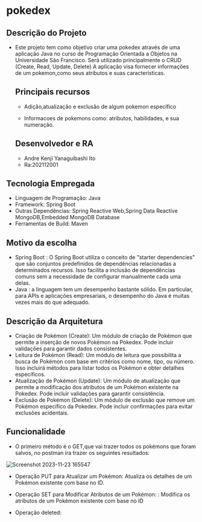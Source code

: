 # pokedex

## Descrição do Projeto

- Este projeto tem como objetivo criar uma pokedex através de uma  aplicação Java no curso de Programação Orientada a Objetos na Universidade São Francisco.
  Será utilizado principalmente o CRUD (Create, Read, Update, Delete)
A aplicação visa fornecer informações de um pokemon,como seus atributos e suas caracteristicas. 

  ## Principais recursos
  - Adição,atualização e exclusão de algum pokemon específico
  
  - Informacoes de pokemons como: atributos, habilidades, e sua numeração.

  ## Desenvolvedor e RA
  - Andre Kenji Yanaguibashi Ito
  - Ra:202112001

## Tecnologia Empregada
- Linguagem de Programação: Java
- Framework: Spring Boot
- Outras Dependências: Spring Reactive Web,Spring Data Reactive MongoDB,Embedded MongoDB Database
- Ferramentas de Build: Maven

## Motivo da escolha
  - Spring Boot : O Spring Boot utiliza o conceito de "starter dependencies" que são conjuntos predefinidos de dependências relacionadas a determinados recursos. Isso facilita a inclusão de dependências comuns sem a necessidade de configurar manualmente cada uma delas.
  - Java : a linguagem tem um desempenho bastante sólido. Em particular, para APIs e aplicações empresariais, o desempenho do Java é muitas vezes mais do que adequado.

## Descrição da Arquitetura
- Criação de Pokémon (Create):
Um módulo de criação de Pokémon que permite a inserção de novos Pokémon na Pokedex. Pode incluir validações para garantir dados consistentes.
- Leitura de Pokémon (Read):
Um módulo de leitura que possibilita a busca de Pokémon com base em critérios como nome, tipo, ou número. Isso incluirá métodos para listar todos os Pokémon e obter detalhes específicos.
- Atualização de Pokémon (Update):
Um módulo de atualização que permite a modificação dos atributos de um Pokémon existente na Pokedex. Pode incluir validações para garantir consistência.
- Exclusão de Pokémon (Delete):
Um módulo de exclusão que remove um Pokémon específico da Pokedex. Pode incluir confirmações para evitar exclusões acidentais.

## Funcionalidade
- O primeiro método é o GET,que vai trazer todos os pokémons que foram salvos, no postman ira trazer os seguintes resultados:
  
![Screenshot 2023-11-23 165547](https://user-images.githubusercontent.com/149121429/285298715-79ac8672-030d-4977-ac15-95657fe3f6f8.png)

- Operação PUT para Atualizar um Pokémon: Atualiza os detalhes de um Pokémon existente com base no ID.

- Operação SET para Modificar Atributos de um Pokémon: : Modifica os atributos de um Pokémon existente com base no ID

- Operação deleted:

  
  
  
  
